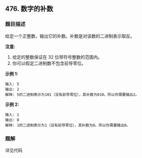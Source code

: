 ## 476. 数字的补数

### 题目描述

给定一个正整数，输出它的补数。补数是对该数的二进制表示取反。

**注意:**

1. 给定的整数保证在 32 位带符号整数的范围内。
2. 你可以假定二进制数不包含前导零位。

**示例 1:**

```
输入: 5
输出: 2
解释: 5的二进制表示为101（没有前导零位），其补数为010。所以你需要输出2。
```
**示例 2:**

```
输入: 1
输出: 0
解释: 1的二进制表示为1（没有前导零位），其补数为0。所以你需要输出0。
```


### 题解

详见代码

